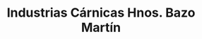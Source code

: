 ---
title: "Industrias Cárnicas Hnos. Bazo Martín"
url: /el-payo/industrias-carnicas-hnos-bazo-martin-calle-los-canos/
shop: Metzgerei
---